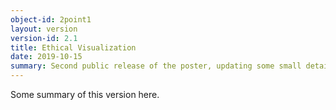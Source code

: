 ```yaml
---
object-id: 2point1
layout: version
version-id: 2.1
title: Ethical Visualization
date: 2019-10-15
summary: Second public release of the poster, updating some small details.
---
```


Some summary of this version here.
